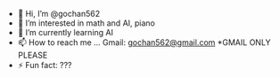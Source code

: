 - 👋 Hi, I’m @gochan562
- 👀 I’m interested in math and AI, piano
- 🌱 I’m currently learning AI
- 📫 How to reach me ... Gmail: gochan562@gmail.com *GMAIL ONLY PLEASE
- ⚡ Fun fact: ???

<!---
gochan562/gochan562 is a ✨ special ✨ repository because its `README.md` (this file) appears on your GitHub profile.
You can click the Preview link to take a look at your changes.
--->
